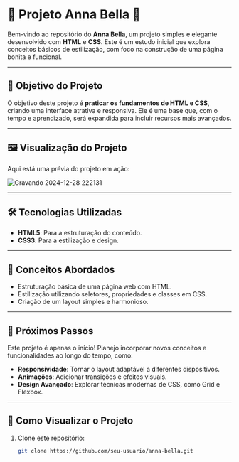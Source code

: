 # 🌸 Projeto Anna Bella 🌸

Bem-vindo ao repositório do **Anna Bella**, um projeto simples e elegante desenvolvido com **HTML** e **CSS**. Este é um estudo inicial que explora conceitos básicos de estilização, com foco na construção de uma página bonita e funcional.

---

## 🎯 Objetivo do Projeto

O objetivo deste projeto é **praticar os fundamentos de HTML e CSS**, criando uma interface atrativa e responsiva. Ele é uma base que, com o tempo e aprendizado, será expandida para incluir recursos mais avançados.

---

## 🖼️ Visualização do Projeto

Aqui está uma prévia do projeto em ação:

![Gravando 2024-12-28 222131](https://github.com/user-attachments/assets/d222b130-9dcc-4d22-823f-b1e0e2df6970)

---

## 🛠️ Tecnologias Utilizadas

- **HTML5**: Para a estruturação do conteúdo.
- **CSS3**: Para a estilização e design.

---

## 🌟 Conceitos Abordados

- Estruturação básica de uma página web com HTML.
- Estilização utilizando seletores, propriedades e classes em CSS.
- Criação de um layout simples e harmonioso.

---

## 🚀 Próximos Passos

Este projeto é apenas o início! Planejo incorporar novos conceitos e funcionalidades ao longo do tempo, como:

- **Responsividade**: Tornar o layout adaptável a diferentes dispositivos.
- **Animações**: Adicionar transições e efeitos visuais.
- **Design Avançado**: Explorar técnicas modernas de CSS, como Grid e Flexbox.

---

## 📂 Como Visualizar o Projeto

1. Clone este repositório:
   ```bash
   git clone https://github.com/seu-usuario/anna-bella.git

